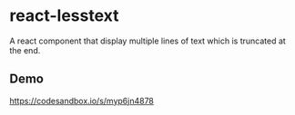 # react-lesstext <UNDER DEVELOPMENT>
A react component that display multiple lines of text which is truncated at the end.

## Demo
https://codesandbox.io/s/myp6jn4878
